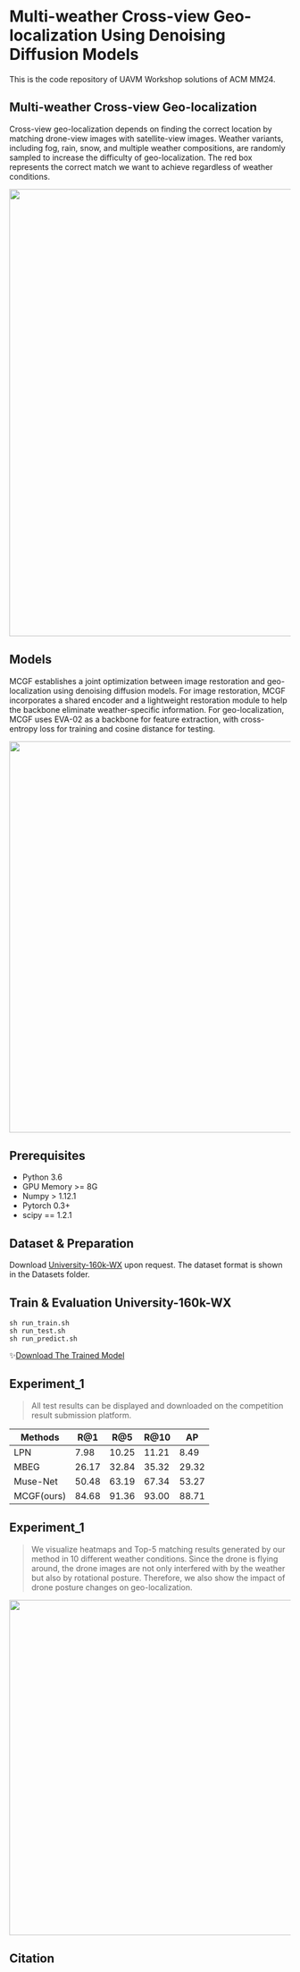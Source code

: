 # Multi-weather Cross-view Geo-localization Using Denoising Diffusion Models

This is the code repository of UAVM Workshop solutions of ACM MM24.

## Multi-weather Cross-view Geo-localization
Cross-view geo-localization depends on finding the correct location by matching drone-view images with satellite-view images. Weather variants, including fog, rain, snow, and multiple weather compositions, are randomly sampled to increase the difficulty of geo-localization. The red box represents the correct match we want to achieve regardless of weather conditions.
<div align=center>
<img src="https://github.com/fengtt42/ACMMM24-Solution-MCGF/blob/master/imgs/1.png" width="800px">
</div>

## Models
MCGF establishes a joint optimization between image restoration and geo-localization using denoising diffusion models. For image restoration, MCGF incorporates a shared encoder and a lightweight restoration module to help the backbone eliminate weather-specific information. For geo-localization, MCGF uses EVA-02 as a backbone for feature extraction, with cross-entropy loss for training and cosine distance for testing.
<div align=center>
<img src="https://github.com/fengtt42/ACMMM24-Solution-MCGF/blob/master/imgs/2.png" width="700px">
</div>

## Prerequisites
- Python 3.6
- GPU Memory >= 8G
- Numpy > 1.12.1
- Pytorch 0.3+
- scipy == 1.2.1

## Dataset & Preparation
Download [University-160k-WX](https://hdueducn-my.sharepoint.com/personal/wongtyu_hdu_edu_cn/_layouts/15/onedrive.aspx?id=%2Fpersonal%2Fwongtyu%5Fhdu%5Fedu%5Fcn%2FDocuments%2FDatasets%2Funiversity%5F160k%5Fwx%5Ftest%5Fset&ga=1) upon request. The dataset format is shown in the Datasets folder.

## Train & Evaluation University-160k-WX
```  
sh run_train.sh
sh run_test.sh
sh run_predict.sh
```
:sparkles:[Download The Trained Model](https://cloud.tsinghua.edu.cn/library/4ae612a5-4f38-4ad0-970b-b7c8cf0c720f/0%20-%20%E4%B8%B4%E6%97%B6%E6%96%87%E4%BB%B6/net_009.pth)

## Experiment_1
> All test results can be displayed and downloaded on the competition result submission platform.

|Methods|R@1|R@5|R@10|AP|
|---|---|---|---|---|
|LPN|7.98|10.25|11.21|8.49|
|MBEG|26.17|32.84|35.32|29.32|
|Muse-Net|50.48|63.19|67.34|53.27|
|MCGF(ours)|84.68|91.36|93.00|88.71|


## Experiment_1
> We visualize heatmaps and Top-5 matching results generated by our method in 10 different weather conditions. Since the drone is flying around, the drone images are not only interfered with by the weather but also by rotational posture. Therefore, we also show the impact of drone posture changes on geo-localization.

<div align=center>
<img src="https://github.com/fengtt42/ACMMM24-Solution-MCGF/blob/master/imgs/3.png" width="600px">
</div>


## Citation


